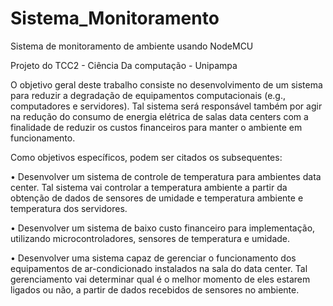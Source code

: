 # Sistema_Monitoramento
Sistema de monitoramento de ambiente usando NodeMCU

Projeto do TCC2 - Ciência Da computação - Unipampa

O objetivo geral deste trabalho consiste no
desenvolvimento de um sistema para reduzir a degradação de equipamentos computacionais (e.g., computadores e servidores). Tal sistema será responsável também por agir na
redução do consumo de energia elétrica de salas data centers com a finalidade de reduzir os custos financeiros para manter o ambiente em funcionamento.

Como objetivos específicos, podem ser citados os subsequentes:

• Desenvolver um sistema de controle de temperatura para ambientes data center.
Tal sistema vai controlar a temperatura ambiente a partir da obtenção de dados de
sensores de umidade e temperatura ambiente e temperatura dos servidores.

• Desenvolver um sistema de baixo custo financeiro para implementação, utilizando
microcontroladores, sensores de temperatura e umidade.

• Desenvolver uma sistema capaz de gerenciar o funcionamento dos equipamentos de
ar-condicionado instalados na sala do data center. Tal gerenciamento vai determinar
qual é o melhor momento de eles estarem ligados ou não, a partir de dados recebidos
de sensores no ambiente.
